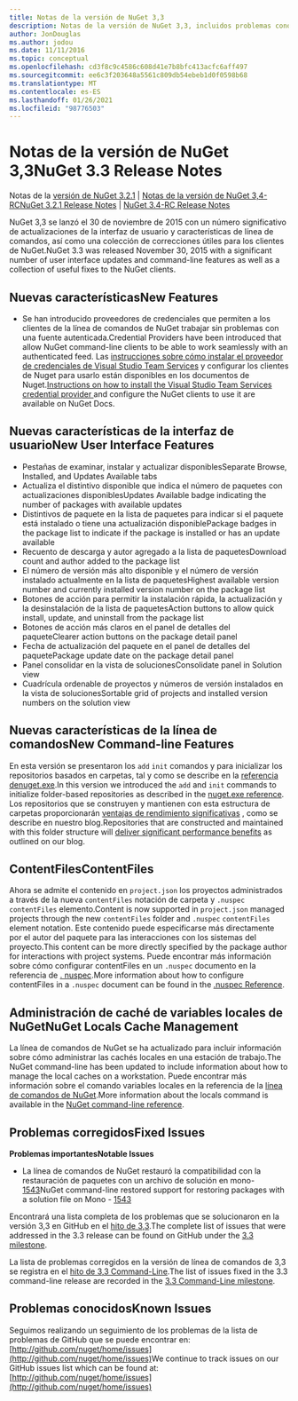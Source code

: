 ```yaml
---
title: Notas de la versión de NuGet 3,3
description: Notas de la versión de NuGet 3,3, incluidos problemas conocidos, correcciones de errores, características agregadas y DCR.
author: JonDouglas
ms.author: jodou
ms.date: 11/11/2016
ms.topic: conceptual
ms.openlocfilehash: cd3f8c9c4586c608d41e7b8bfc413acfc6aff497
ms.sourcegitcommit: ee6c3f203648a5561c809db54ebeb1d0f0598b68
ms.translationtype: MT
ms.contentlocale: es-ES
ms.lasthandoff: 01/26/2021
ms.locfileid: "98776503"
---
```

# <a name="nuget-33-release-notes"></a><span data-ttu-id="5471e-103">Notas de la versión de NuGet 3,3</span><span class="sxs-lookup"><span data-stu-id="5471e-103">NuGet 3.3 Release Notes</span></span>

<span data-ttu-id="5471e-104">Notas de la [versión de NuGet 3.2.1](../release-notes/nuget-3.2.1.md)  |  [Notas de la versión de NuGet 3,4-RC](../release-notes/nuget-3.4-RC.md)</span><span class="sxs-lookup"><span data-stu-id="5471e-104">[NuGet 3.2.1 Release Notes](../release-notes/nuget-3.2.1.md) | [NuGet 3.4-RC Release Notes](../release-notes/nuget-3.4-RC.md)</span></span>

<span data-ttu-id="5471e-105">NuGet 3,3 se lanzó el 30 de noviembre de 2015 con un número significativo de actualizaciones de la interfaz de usuario y características de línea de comandos, así como una colección de correcciones útiles para los clientes de NuGet.</span><span class="sxs-lookup"><span data-stu-id="5471e-105">NuGet 3.3 was released November 30, 2015 with a significant number of user interface updates and command-line features as well as a collection of useful fixes to the NuGet clients.</span></span>

## <a name="new-features"></a><span data-ttu-id="5471e-106">Nuevas características</span><span class="sxs-lookup"><span data-stu-id="5471e-106">New Features</span></span>

* <span data-ttu-id="5471e-107">Se han introducido proveedores de credenciales que permiten a los clientes de la línea de comandos de NuGet trabajar sin problemas con una fuente autenticada.</span><span class="sxs-lookup"><span data-stu-id="5471e-107">Credential Providers have been introduced that allow NuGet command-line clients to be able to work seamlessly with an authenticated feed.</span></span> <span data-ttu-id="5471e-108">Las [instrucciones sobre cómo instalar el proveedor de credenciales de Visual Studio Team Services](../reference/extensibility/nuget-exe-credential-providers.md) y configurar los clientes de Nuget para usarlo están disponibles en los documentos de Nuget.</span><span class="sxs-lookup"><span data-stu-id="5471e-108">[Instructions on how to install the Visual Studio Team Services credential provider ](../reference/extensibility/nuget-exe-credential-providers.md) and configure the NuGet clients to use it are available on NuGet Docs.</span></span>

## <a name="new-user-interface-features"></a><span data-ttu-id="5471e-109">Nuevas características de la interfaz de usuario</span><span class="sxs-lookup"><span data-stu-id="5471e-109">New User Interface Features</span></span>

* <span data-ttu-id="5471e-110">Pestañas de examinar, instalar y actualizar disponibles</span><span class="sxs-lookup"><span data-stu-id="5471e-110">Separate Browse, Installed, and Updates Available tabs</span></span>
* <span data-ttu-id="5471e-111">Actualiza el distintivo disponible que indica el número de paquetes con actualizaciones disponibles</span><span class="sxs-lookup"><span data-stu-id="5471e-111">Updates Available badge indicating the number of packages with available updates</span></span>
* <span data-ttu-id="5471e-112">Distintivos de paquete en la lista de paquetes para indicar si el paquete está instalado o tiene una actualización disponible</span><span class="sxs-lookup"><span data-stu-id="5471e-112">Package badges in the package list to indicate if the package is installed or has an update available</span></span>
* <span data-ttu-id="5471e-113">Recuento de descarga y autor agregado a la lista de paquetes</span><span class="sxs-lookup"><span data-stu-id="5471e-113">Download count and author added to the package list</span></span>
* <span data-ttu-id="5471e-114">El número de versión más alto disponible y el número de versión instalado actualmente en la lista de paquetes</span><span class="sxs-lookup"><span data-stu-id="5471e-114">Highest available version number and currently installed version number on the package list</span></span>
* <span data-ttu-id="5471e-115">Botones de acción para permitir la instalación rápida, la actualización y la desinstalación de la lista de paquetes</span><span class="sxs-lookup"><span data-stu-id="5471e-115">Action buttons to allow quick install, update, and uninstall from the package list</span></span>
* <span data-ttu-id="5471e-116">Botones de acción más claros en el panel de detalles del paquete</span><span class="sxs-lookup"><span data-stu-id="5471e-116">Clearer action buttons on the package detail panel</span></span>
* <span data-ttu-id="5471e-117">Fecha de actualización del paquete en el panel de detalles del paquete</span><span class="sxs-lookup"><span data-stu-id="5471e-117">Package update date on the package detail panel</span></span>
* <span data-ttu-id="5471e-118">Panel consolidar en la vista de soluciones</span><span class="sxs-lookup"><span data-stu-id="5471e-118">Consolidate panel in Solution view</span></span>
* <span data-ttu-id="5471e-119">Cuadrícula ordenable de proyectos y números de versión instalados en la vista de soluciones</span><span class="sxs-lookup"><span data-stu-id="5471e-119">Sortable grid of projects and installed version numbers on the solution view</span></span>

## <a name="new-command-line-features"></a><span data-ttu-id="5471e-120">Nuevas características de la línea de comandos</span><span class="sxs-lookup"><span data-stu-id="5471e-120">New Command-line Features</span></span>

<span data-ttu-id="5471e-121">En esta versión se presentaron los `add` `init` comandos y para inicializar los repositorios basados en carpetas, tal y como se describe en la [ referencia denuget.exe](../reference/nuget-exe-cli-reference.md).</span><span class="sxs-lookup"><span data-stu-id="5471e-121">In this version we introduced the `add` and `init` commands to initialize folder-based repositories as described in the [nuget.exe reference](../reference/nuget-exe-cli-reference.md).</span></span> <span data-ttu-id="5471e-122">Los repositorios que se construyen y mantienen con esta estructura de carpetas proporcionarán [ventajas de rendimiento significativas](http://blog.nuget.org/20150922/Accelerate-Package-Source.html) , como se describe en nuestro blog.</span><span class="sxs-lookup"><span data-stu-id="5471e-122">Repositories that are constructed and maintained with this folder structure will [deliver significant performance benefits](http://blog.nuget.org/20150922/Accelerate-Package-Source.html) as outlined on our blog.</span></span>

## <a name="contentfiles"></a><span data-ttu-id="5471e-123">ContentFiles</span><span class="sxs-lookup"><span data-stu-id="5471e-123">ContentFiles</span></span>

<span data-ttu-id="5471e-124">Ahora se admite el contenido en `project.json` los proyectos administrados a través de la nueva `contentFiles` notación de carpeta y `.nuspec` `contentFiles` elemento.</span><span class="sxs-lookup"><span data-stu-id="5471e-124">Content is now supported in `project.json` managed projects through the new `contentFiles` folder and `.nuspec` `contentFiles` element notation.</span></span>  <span data-ttu-id="5471e-125">Este contenido puede especificarse más directamente por el autor del paquete para las interacciones con los sistemas del proyecto.</span><span class="sxs-lookup"><span data-stu-id="5471e-125">This content can be more directly specified by the package author for interactions with project systems.</span></span>  <span data-ttu-id="5471e-126">Puede encontrar más información sobre cómo configurar contentFiles en un `.nuspec` documento en la referencia de [. nuspec](../reference/nuspec.md).</span><span class="sxs-lookup"><span data-stu-id="5471e-126">More information about how to configure contentFiles in a `.nuspec` document can be found in the [.nuspec Reference](../reference/nuspec.md).</span></span>

## <a name="nuget-locals-cache-management"></a><span data-ttu-id="5471e-127">Administración de caché de variables locales de NuGet</span><span class="sxs-lookup"><span data-stu-id="5471e-127">NuGet Locals Cache Management</span></span>

<span data-ttu-id="5471e-128">La línea de comandos de NuGet se ha actualizado para incluir información sobre cómo administrar las cachés locales en una estación de trabajo.</span><span class="sxs-lookup"><span data-stu-id="5471e-128">The NuGet command-line has been updated to include information about how to manage the local caches on a workstation.</span></span>  <span data-ttu-id="5471e-129">Puede encontrar más información sobre el comando variables locales en la referencia de la [línea de comandos de NuGet](../reference/cli-reference/cli-ref-locals.md).</span><span class="sxs-lookup"><span data-stu-id="5471e-129">More information about the locals command is available in the [NuGet command-line reference](../reference/cli-reference/cli-ref-locals.md).</span></span>

## <a name="fixed-issues"></a><span data-ttu-id="5471e-130">Problemas corregidos</span><span class="sxs-lookup"><span data-stu-id="5471e-130">Fixed Issues</span></span>

<span data-ttu-id="5471e-131">**Problemas importantes**</span><span class="sxs-lookup"><span data-stu-id="5471e-131">**Notable Issues**</span></span>

* <span data-ttu-id="5471e-132">La línea de comandos de NuGet restauró la compatibilidad con la restauración de paquetes con un archivo de solución en mono- [1543](https://github.com/NuGet/Home/issues/1543)</span><span class="sxs-lookup"><span data-stu-id="5471e-132">NuGet command-line restored support for restoring packages with a solution file on Mono - [1543](https://github.com/NuGet/Home/issues/1543)</span></span>

<span data-ttu-id="5471e-133">Encontrará una lista completa de los problemas que se solucionaron en la versión 3,3 en GitHub en el [hito de 3,3](https://github.com/NuGet/Home/issues?q=is%3Aissue+milestone%3A3.3.0+is%3Aclosed).</span><span class="sxs-lookup"><span data-stu-id="5471e-133">The complete list of issues that were addressed in the 3.3 release can be found on GitHub under the [3.3 milestone](https://github.com/NuGet/Home/issues?q=is%3Aissue+milestone%3A3.3.0+is%3Aclosed).</span></span>

<span data-ttu-id="5471e-134">La lista de problemas corregidos en la versión de línea de comandos de 3,3 se registra en el [hito de 3,3 Command-Line](https://github.com/NuGet/Home/issues?q=is%3Aissue+is%3Aclosed+milestone%3A3.3.0-commandline).</span><span class="sxs-lookup"><span data-stu-id="5471e-134">The list of issues fixed in the 3.3 command-line release are recorded in the [3.3 Command-Line milestone](https://github.com/NuGet/Home/issues?q=is%3Aissue+is%3Aclosed+milestone%3A3.3.0-commandline).</span></span>

## <a name="known-issues"></a><span data-ttu-id="5471e-135">Problemas conocidos</span><span class="sxs-lookup"><span data-stu-id="5471e-135">Known Issues</span></span>

<span data-ttu-id="5471e-136">Seguimos realizando un seguimiento de los problemas de la lista de problemas de GitHub que se puede encontrar en: [http://github.com/nuget/home/issues](http://github.com/nuget/home/issues)</span><span class="sxs-lookup"><span data-stu-id="5471e-136">We continue to track issues on our GitHub issues list which can be found at: [http://github.com/nuget/home/issues](http://github.com/nuget/home/issues)</span></span>
